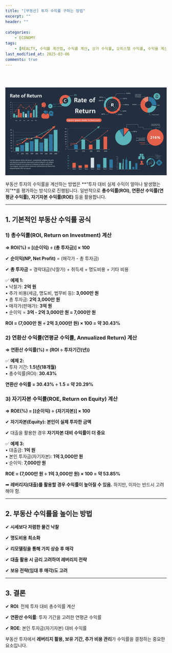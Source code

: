 ```yaml
---
title: "[부동산] 투자 수익률 구하는 방법"
excerpt: ""
header: ""

categories:
    - ECONOMY
tags:
    - [REALTY, 수익률 계산법, 수익률 계산, 상가 수익률, 오피스텔 수익률, 수익율 계산법, 수익율 계산, 상사 수익율, 오피스텔 수익율, 상가 수익률 계산, 오피스텔 수익률 계산]
last_modified_at: 2025-03-06
comments: true
---
```

<br><br>

![0](/upload/2025-03-06-투자_수익률_구하는_방법.md/0.png)


부동산 투자의 수익률을 계산하는 방법은 **“투자 대비 실제 수익이 얼마나 발생했는지”**를 평가하는 방식으로 진행됩니다. 일반적으로 **총수익률(ROI), 연환산 수익률(연평균 수익률), 자기자본 수익률(ROE)** 등을 활용합니다.


---



## **1. 기본적인 부동산 수익률 공식**



### **1) 총수익률(ROI, Return on Investment) 계산**


**⇒ ROI(%) = [(순이익) ÷ (총 투자금)] × 100**


✔ **순이익(NP, Net Profit)** = (매각가 - 총 투자금)


✔ **총 투자금** = 경락대금(낙찰가) + 취득세 + 명도비용 + 기타 비용


✅ **예제 1:** <br>
        •	낙찰가: **2억 원** <br>
        •	추가 비용(세금, 명도비, 법무비 등): **3,000만 원** <br>
	•	총 투자금: **2억 3,000만 원** <br>
	•	매각가(판매가): **3억 원** <br>
	•	순이익 = **3억 - 2억 3,000만 원 = 7,000만 원** <br>

**ROI = (7,000만 원 ÷ 2억 3,000만 원) × 100 = 약 30.43%**



### **2) 연환산 수익률(연평균 수익률, Annualized Return) 계산**


**⇒ 연환산 수익률(%) = (ROI ÷ 투자기간(년))**


✅ **예제 2:** <br>
	•	투자 기간: **1.5년(18개월)** <br>
	•	총수익률(ROI): **30.43%** <br>

**연환산 수익률 = 30.43% ÷ 1.5 = 약 20.29%**



### **3) 자기자본 수익률(ROE, Return on Equity) 계산**


**⇒ ROE(%) = [(순이익) ÷ (자기자본)] × 100**


✔ **자기자본(Equity): 본인이 실제 투자한 금액**


✔ 대출을 활용한 경우 **자기자본 대비 수익률이 더 중요**


✅ **예제 3:** <br>
	•	대출금: **1억 원** <br>
	•	본인 투자금(자기자본): **1억 3,000만 원** <br>
	•	순이익: **7,000만 원** <br>


**ROE = (7,000만 원 ÷ 1억 3,000만 원) × 100 = 약 53.85%**


➡ **레버리지(대출)를 활용할 경우 수익률이 높아질 수 있음.** 하지만, 이자는 반드시 고려해야 함.


---



## **2. 부동산 수익률을 높이는 방법**


✔ **시세보다 저렴한 물건 낙찰**


✔ **명도비용 최소화**


✔ **리모델링을 통해 가치 상승 후 매각**


✔ **대출 활용 시 금리 고려하여 레버리지 전략**


✔ **보유 전략(임대 후 매각)도 고려**


---



## **3. 결론**


✔ **ROI**: 전체 투자 대비 총수익률 계산


✔ **연환산 수익률**: 투자 기간을 고려한 연평균 수익률


✔ **ROE**: 본인 투자금(자기자본) 대비 수익률


부동산 투자에서 **레버리지 활용, 보유 기간, 추가 비용 관리**가 수익률을 결정하는 중요한 요소입니다.

